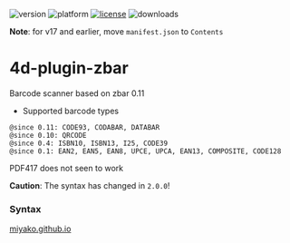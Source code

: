 ![version](https://img.shields.io/badge/version-18%2B-EB8E5F)
![platform](https://img.shields.io/static/v1?label=platform&message=mac-intel%20|%20mac-arm%20|%20win-64&color=blue)
[![license](https://img.shields.io/github/license/miyako/4d-plugin-zbar)](LICENSE)
![downloads](https://img.shields.io/github/downloads/miyako/4d-plugin-zbar/total)

**Note**: for v17 and earlier, move `manifest.json` to `Contents`

# 4d-plugin-zbar
Barcode scanner based on zbar 0.11

* Supported barcode types

```
@since 0.11: CODE93, CODABAR, DATABAR
@since 0.10: QRCODE
@since 0.4: ISBN10, ISBN13, I25, CODE39
@since 0.1: EAN2, EAN5, EAN8, UPCE, UPCA, EAN13, COMPOSITE, CODE128
```

PDF417 does not seen to work 

**Caution**: The syntax has changed in ``2.0.0``!

### Syntax

[miyako.github.io](https://miyako.github.io/2020/06/03/4d-plugin-zbar.html)
